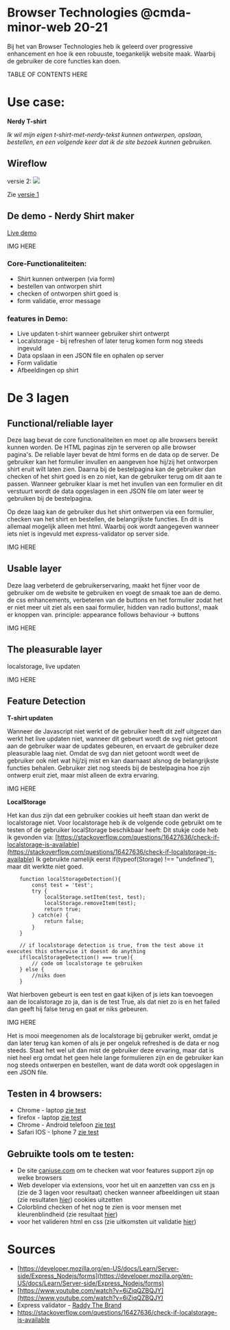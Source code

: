 # Browser Technologies @cmda-minor-web 20-21

Bij het van Browser Technologies heb ik geleerd over progressive enhancement en hoe ik een robuuste, toegankelijk website maak. Waarbij de gebruiker de core functies kan doen.

TABLE OF CONTENTS HERE

# Use case: 
**Nerdy T-shirt**

*Ik wil mijn eigen t-shirt-met-nerdy-tekst kunnen ontwerpen, opslaan, bestellen, en een volgende keer dat ik de site bezoek kunnen gebruiken.*

## Wireflow
versie 2:
![](https://user-images.githubusercontent.com/60745348/112509718-05ae1080-8d91-11eb-8ca9-c49333c56346.png)

Zie [versie 1](https://github.com/sanneduinkerx/browser-technologies-2021/wiki/Eindopdracht#wireflow)
<!-- versie 1: -->
<!-- ![](https://user-images.githubusercontent.com/60745348/111474931-db26dc80-872c-11eb-9f19-ab32c5bdaf95.png)
![](https://user-images.githubusercontent.com/60745348/111474937-dcf0a000-872c-11eb-9f03-f007e03bcb08.png) -->

## De demo - Nerdy Shirt maker
[Live demo](nerdy-shirt-maker.herokuapp.com/)

IMG HERE

<!-- [Rubric](https://docs.google.com/spreadsheets/d/1MV3BWwwg_Zz1n-S_qOM4iSm4gA4M6g0xAxGacyaPuac/) -->

### Core-Functionaliteiten:
- Shirt kunnen ontwerpen (via form)
- bestellen van ontworpen shirt
- checken of ontworpen shirt goed is
- form validatie, error message

### features in Demo:
- Live updaten t-shirt wanneer gebruiker shirt ontwerpt
- Localstorage - bij refreshen of later terug komen form nog steeds ingevuld
- Data opslaan in een JSON file en ophalen op server
- Form validatie
- Afbeeldingen op shirt

# De 3 lagen

## Functional/reliable layer
Deze laag bevat de core functionaliteiten en moet op alle browsers bereikt kunnen worden. De HTML paginas zijn te serveren op alle browser pagina's. De reliable layer bevat de html forms en de data op de server. De gebruiker kan het formulier invullen en aangeven hoe hij/zij het ontworpen shirt eruit wilt laten zien. Daarna bij de bestelpagina kan de gebruiker dan checken of het shirt goed is en zo niet, kan de gebruiker terug om dit aan te passen. Wanneer gebruiker klaar is met het invullen van een formulier en dit verstuurt wordt de data opgeslagen in een JSON file om later weer te gebruiken bij de bestelpagina. 

Op deze laag kan de gebruiker dus het shirt ontwerpen via een formulier, checken van het shirt en bestellen, de belangrijkste functies. En dit is allemaal mogelijk alleen met html. Waarbij ook wordt aangegeven wanneer iets niet is ingevuld met express-validator op server side.

IMG HERE

## Usable layer
Deze laag verbeterd de gebruikerservaring, maakt het fijner voor de gebruiker om de website te gebruiken en voegt de smaak toe aan de demo.
de css enhancements, verbeteren van de buttons en het formulier zodat het er niet meer uit ziet als een saai formulier, hidden van radio buttons!, maak er knoppen  van.
principle: appearance follows behaviour -> buttons

IMG HERE

## The pleasurable layer
localstorage, live updaten

IMG HERE

## Feature Detection

**T-shirt updaten**

Wanneer de Javascript niet werkt of de gebruiker heeft dit zelf uitgezet dan werkt het live updaten niet, wanneer dit gebeurt wordt de svg niet getoont aan de gebruiker waar de updates gebeuren, en ervaart de gebruiker deze pleasurable laag niet. Omdat de svg dan niet getoont wordt weet de gebruiker ook niet wat hij/zij mist en kan daarnaast alsnog de belangrijkste functies behalen. Gebruiker ziet nog steeds bij de bestelpagina hoe zijn ontwerp eruit ziet, maar mist alleen de extra ervaring.

IMG HERE

**LocalStorage**

Het kan dus zijn dat een gebruiker cookies uit heeft staan dan werkt de localstorage niet.
Voor localstorage heb ik de volgende code gebruikt om te testen of de gebruiker localStorage beschikbaar heeft:
Dit stukje code heb ik gevonden via: [https://stackoverflow.com/questions/16427636/check-if-localstorage-is-available](https://stackoverflow.com/questions/16427636/check-if-localstorage-is-available)
Ik gebruikte namelijk eerst if(typeof(Storage) !== "undefined"), maar dit werktte niet goed.

```
    function localStorageDetection(){
        const test = 'test';
        try {
            localStorage.setItem(test, test);
            localStorage.removeItem(test);
            return true;
        } catch(e) {
            return false;
        } 
    }

    // if localstorage detection is true, from the test above it executes this otherwise it doesnt do anything
    if(localStorageDetection() === true){
        // code om localstorage te gebruiken
    } else {
        //niks doen
    }

```

Wat hierboven gebeurt is een test en gaat kijken of js iets kan toevoegen aan de localstorage zo ja, dan is de test True, als dat niet zo is en het failed dan geeft hij false terug en gaat er niks gebeuren.

IMG HERE

Het is mooi meegenomen als de localstorage bij gebruiker werkt, omdat je dan later terug kan komen of als je per ongeluk refreshed is de data er nog steeds. Staat het wel uit dan mist de gebruiker deze ervaring, maar dat is niet heel erg omdat het geen hele lange formulieren zijn en de gebruiker kan nog steeds ontwerpen en bestellen, want de data wordt ook opgeslagen in een JSON file.

## Testen in 4 browsers:

- Chrome - laptop [zie test](https://github.com/sanneduinkerx/browser-technologies-2021/wiki/Testen-Chrome---Laptop-%7C-macbook-pro)
- firefox - laptop [zie test](https://github.com/sanneduinkerx/browser-technologies-2021/wiki/Testen-firefox---laptop-macbook-pro)
- Chrome - Android telefoon [zie test](https://github.com/sanneduinkerx/browser-technologies-2021/wiki/Testen:-Chrome-Android---Pixel)
- Safari IOS - Iphone 7 [zie test](https://github.com/sanneduinkerx/browser-technologies-2021/wiki/Testen:-safari-IOS---iphone-7)

## Gebruikte tools om te testen:
- De site [caniuse.com](https://caniuse.com/)
    om te checken wat voor features support zijn op welke browsers
- Web developer via extensions, 
    voor het uit en aanzetten van css en js (zie de 3 lagen voor resultaat)
    checken wanneer afbeeldingen uit staan (zie resultaten [hier](https://github.com/sanneduinkerx/browser-technologies-2021/wiki/Andere-tests#img-uit))
    cookies uitzetten 
- Colorblind
    checken of het nog te zien is voor mensen met kleurenblindheid (zie resultaat [hier](https://github.com/sanneduinkerx/browser-technologies-2021/wiki/Andere-tests#kleurenblind))
- []() voor het valideren html en css (zie uitkomsten uit validatie [hier](https://github.com/sanneduinkerx/browser-technologies-2021/wiki/Andere-tests#validatie-html-en-css))

# Sources
- [https://developer.mozilla.org/en-US/docs/Learn/Server-side/Express_Nodejs/forms](https://developer.mozilla.org/en-US/docs/Learn/Server-side/Express_Nodejs/forms)
- [https://www.youtube.com/watch?v=6iZiqQZBQJY](https://www.youtube.com/watch?v=6iZiqQZBQJY)
- Express validator - [Raddy The Brand](https://raddy.co.uk/blog/node-js-form-validation-using-express-validator-and-ejs/)
- https://stackoverflow.com/questions/16427636/check-if-localstorage-is-available

<!-- Add a link to your live demo in Github Pages 🌐-->

<!-- ☝️ replace this description with a description of your own work -->

<!-- replace the code in the /docs folder with your own, so you can showcase your work with GitHub Pages 🌍 -->

<!-- Add a nice poster image here at the end of the week, showing off your shiny frontend 📸 -->

<!-- Maybe a table of contents here? 📚 -->

<!-- How about a section that describes how to install this project? 🤓 -->

<!-- ...but how does one use this project? What are its features 🤔 -->

<!-- Maybe a checklist of done stuff and stuff still on your wishlist? ✅ -->

<!-- How about a license here? 📜 (or is it a licence?) 🤷 -->
